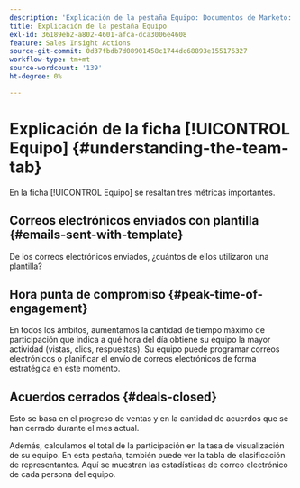 ```yaml
---
description: 'Explicación de la pestaña Equipo: Documentos de Marketo: documentación del producto'
title: Explicación de la pestaña Equipo
exl-id: 36189eb2-a802-4601-afca-dca3006e4608
feature: Sales Insight Actions
source-git-commit: 0d37fbdb7d08901458c1744dc68893e155176327
workflow-type: tm+mt
source-wordcount: '139'
ht-degree: 0%

---
```


# Explicación de la ficha [!UICONTROL Equipo] {#understanding-the-team-tab}

En la ficha [!UICONTROL Equipo] se resaltan tres métricas importantes.

## Correos electrónicos enviados con plantilla {#emails-sent-with-template}

De los correos electrónicos enviados, ¿cuántos de ellos utilizaron una plantilla?

## Hora punta de compromiso {#peak-time-of-engagement}

En todos los ámbitos, aumentamos la cantidad de tiempo máximo de participación que indica a qué hora del día obtiene su equipo la mayor actividad (vistas, clics, respuestas). Su equipo puede programar correos electrónicos o planificar el envío de correos electrónicos de forma estratégica en este momento.

## Acuerdos cerrados {#deals-closed}

Esto se basa en el progreso de ventas y en la cantidad de acuerdos que se han cerrado durante el mes actual.

Además, calculamos el total de la participación en la tasa de visualización de su equipo. En esta pestaña, también puede ver la tabla de clasificación de representantes. Aquí se muestran las estadísticas de correo electrónico de cada persona del equipo.

